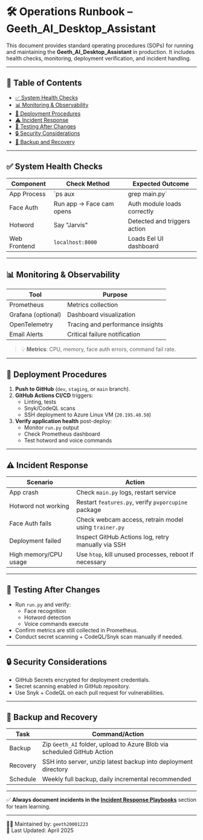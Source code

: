 # 🛠️ Operations Runbook – Geeth_AI_Desktop_Assistant

This document provides standard operating procedures (SOPs) for running and maintaining the **Geeth_AI_Desktop_Assistant** in production. It includes health checks, monitoring, deployment verification, and incident handling.

---

## 📌 Table of Contents

- [✅ System Health Checks](#-system-health-checks)
- [📊 Monitoring & Observability](#-monitoring--observability)
- [🚀 Deployment Procedures](#-deployment-procedures)
- [⚠️ Incident Response](#️-incident-response)
- [🧪 Testing After Changes](#-testing-after-changes)
- [🔒 Security Considerations](#-security-considerations)
- [📁 Backup and Recovery](#-backup-and-recovery)

---

## ✅ System Health Checks

| Component       | Check Method                         | Expected Outcome              |
|----------------|--------------------------------------|-------------------------------|
| App Process     | `ps aux | grep main.py`              | Assistant running             |
| Face Auth       | Run app → Face cam opens             | Auth module loads correctly   |
| Hotword         | Say "Jarvis"                         | Detected and triggers action  |
| Web Frontend    | `localhost:8000`                     | Loads Eel UI dashboard        |

---

## 📊 Monitoring & Observability

| Tool             | Purpose                            |
|------------------|-------------------------------------|
| Prometheus       | Metrics collection                  |
| Grafana (optional)| Dashboard visualization             |
| OpenTelemetry    | Tracing and performance insights    |
| Email Alerts     | Critical failure notification       |

> 💡 **Metrics**: CPU, memory, face auth errors, command fail rate.

---

## 🚀 Deployment Procedures

1. **Push to GitHub** (`dev`, `staging`, or `main` branch).
2. **GitHub Actions CI/CD** triggers:
   - Linting, tests
   - Snyk/CodeQL scans
   - SSH deployment to Azure Linux VM (`20.195.40.50`)
3. **Verify application health** post-deploy:
   - Monitor `run.py` output
   - Check Prometheus dashboard
   - Test hotword and voice commands

---

## ⚠️ Incident Response

| Scenario                        | Action                                                                 |
|----------------------------------|------------------------------------------------------------------------|
| App crash                        | Check `main.py` logs, restart service                                 |
| Hotword not working              | Restart `features.py`, verify `pvporcupine` package                   |
| Face Auth fails                  | Check webcam access, retrain model using `trainer.py`                |
| Deployment failed                | Inspect GitHub Actions log, retry manually via SSH                    |
| High memory/CPU usage            | Use `htop`, kill unused processes, reboot if necessary                |

---

## 🧪 Testing After Changes

- Run `run.py` and verify:
  - Face recognition
  - Hotword detection
  - Voice commands execute
- Confirm metrics are still collected in Prometheus.
- Conduct secret scanning + CodeQL/Snyk scan manually if needed.

---

## 🔒 Security Considerations

- GitHub Secrets encrypted for deployment credentials.
- Secret scanning enabled in GitHub repository.
- Use Snyk + CodeQL on each pull request for vulnerabilities.

---

## 📁 Backup and Recovery

| Task           | Command/Action                                                          |
|----------------|--------------------------------------------------------------------------|
| Backup         | Zip `Geeth_AI` folder, upload to Azure Blob via scheduled GitHub Action |
| Recovery       | SSH into server, unzip latest backup into deployment directory          |
| Schedule       | Weekly full backup, daily incremental recommended                       |

---

✅ **Always document incidents in the [Incident Response Playbooks](https://github.com/geeth20001223/Geeth-_AI_Desktop-_Assistant/wiki/Incident-Response-Playbooks)** section for team learning.

---

🧑‍💻 Maintained by: `geeth20001223`  
📅 Last Updated: April 2025
